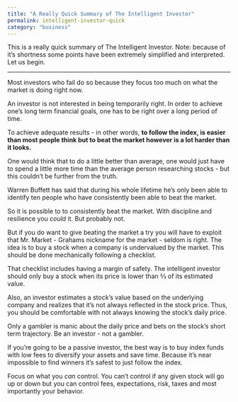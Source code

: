 ```yaml
---
title: "A Really Quick Summary of The Intelligent Investor"
permalink: intelligent-investor-quick
category: "business"
---
```


This is a really quick summary of The Intelligent Investor. Note: because of it’s shortness some points have been extremely simplified and interpreted. Let us begin.

---

Most investors who fail do so because they focus too much on what the market is doing right now.

An investor is not interested in being temporarily right. In order to achieve one’s long term financial goals, one has to be right over a long period of time. 

To achieve adequate results - in other words, **to follow the index, is easier than most people think but to beat the market however is a lot harder than it looks.**

One would think that to do a little better than average, one would just have to spend a little more time than the average person researching stocks - but this couldn’t be further from the truth.

Warren Buffett has said that during his whole lifetime he’s only been able to identify ten people who have consistently been able to beat the market. 

So it is possible to to consistently beat the market. With discipline and resilience you _could_ it. But probably not.

But if you do want to give beating the market a try you will have to exploit that Mr. Market - Grahams nickname for the market - seldom is right. The idea is to buy a stock when a company is undervalued by the market. This should be done mechanically following a checklist.

That checklist includes having a margin of safety. The intelligent investor should only buy a stock when its price is lower than ⅔ of its estimated value.

Also, an investor estimates a stock’s value based on the underlying company and realizes that it’s not always reflected in the stock price. Thus, you should be comfortable with not always knowing the stock’s daily price.

Only a gambler is manic about the daily price and bets on the stock’s short term trajectory. Be an investor - not a gambler.

If you’re going to be a passive investor, the best way is to buy index funds with low fees to diversify your assets and save time. Because it’s near impossible to find winners it’s safest to just follow the index.

Focus on what you _can_ control. You can’t control if any given stock will go up or down but you can control fees, expectations, risk, taxes and most importantly your behavior.